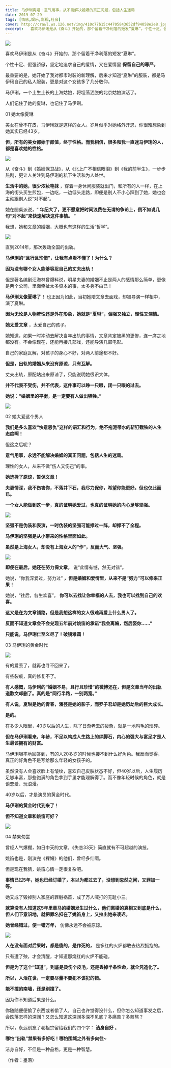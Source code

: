 ```yaml
---
title: 马伊琍离婚：意气用事，从不能解决婚姻的真正问题，包括人生迷局
date: 2019-07-29
tags: [情感,娱乐,影视,社会]
cover: http://crawl.ws.126.net/img/410c77b15c44705843652df94058e2e8.jpg
excerpt:   喜欢马伊琍是从《奋斗》开始的，那个留着干净利落的短发“夏琳”。个性十足、倔强骄傲，坚定地追
---
```

![](http://crawl.ws.126.net/img/410c77b15c44705843652df94058e2e8.jpg)  

喜欢马伊琍是从《奋斗》开始的，那个留着干净利落的短发“夏琳”。

个性十足、倔强骄傲，坚定地追求自己的爱情，又在爱情里 **保留自己的尊严。**

最重要的是，她开始了我对都市时装的新理解，后来才知道“夏琳”的服装，都是马伊琍自己的私人服装，更是对这个女孩多了几分敬仰。

马伊琍，一个土生土长的上海姑娘，将坦荡洒脱的北京姑娘演活了。

人们记住了她的夏琳，也记住了马伊琍。

01 她太像夏琳

美女在骨不在皮，马伊琍就是这样的女人。岁月似乎对她格外开恩，你很难想象到她其实已经43岁。

**但，所有的美女都始于颜值，终于性格。而我相信，很多和我一直迷马伊琍的人，都是喜欢她的性格。**

![](http://crawl.ws.126.net/img/4a23b9ad925435a4b97e2ec592e46291.jpg)  

从《奋斗》到《婚姻保卫战》，从《北上广不相信眼泪》到《我的前半生》，一步步热剧，更让人关注到马伊琍的私下生活和为人处世。

**生活中的她，很少浓妆艳抹**
，穿着一身休闲服装就出门，和所有的人一样，在上海的街头买生煎包，一边吃，一边低头走路，即便是别人不小心踩到了她，她也会主动跟别人说“对不起”。

她在圆桌派说，“ **年纪大了，更不愿意把时间浪费在无谓的争论上，倒不如说几句“对不起”来快速解决这件事情。** “

我想，她和文章的婚姻，大概也有这样的生活“哲学”。

![](http://crawl.ws.126.net/img/034f5b43c74027db210ae1289f320774.jpg)  

直到2014年，那次轰动全国的出轨。

**马伊琍的“且行且珍惜”，让我有点看不懂了！为什么？**

**因为没有哪个女人能够容忍自己的丈夫出轨！**

但是著名编剧汪海林曾爆料说，明星夫妻的婚姻不止是两人的感情那么简单，更像是两个公司，里面牵扯太多资本的事，太多身不由已！

**马伊琍太像夏琳了！** 也正因为如此，当初她陪文章去面戏，却被导演一样相中，演了夏琳。

**因为无论是人物脾性还是外在形象，她就是“夏琳”，倔强又独立，理性又深情。**

**她太爱文章** ，太爱自己的孩子。

她知道，如果一时冲动去解决当年出轨的事情，文章肯定被黑的更惨，连一席之地都没有。不会像现在，还能再接几部戏，还能导演几部电影。

自己的家庭瓦解，对孩子的身心不好，对两人前途都不好。

**但是，出轨的婚姻从来没有原谅，只有瓦解。**

丈夫出轨，原配站出来原谅了，只能说明她很识大体。

**并不代表不受伤，并不代表，这件事可以睁一只眼，闭一只眼的过去。**

**她说：“婚姻里的平衡，是一定要有人做出牺牲。”**

![](http://crawl.ws.126.net/img/81bb63615a02d6cd84566147f4be2075.jpg)  

02 她太爱这个男人

**我们是多么喜欢“快意恩仇”这样的语汇和行为，绝不拖泥带水的斩钉截铁的人生态度啊！**

但这之后呢？

**意气用事，永远不能解决婚姻的真正问题，包括人生的迷局。**

理性的女人，从来不做“伤人又伤己”的事。

**她选择了原谅，暂保文章！**

**夫妻情深，我不伤害你，不落井下石，我尽力保你，希望你能更好。但也仅此而已。**

**一个女人能做到这一步，真的证明她爱过，也真的证明她的内心足够坚强。**

![](http://crawl.ws.126.net/img/4a745eb1549057a26f785b55c8e7e2f3.jpg)  

**坚强不是伪装和表演，一时伪装的坚强可能撑过一阵，却撑不了全程。**

**马伊琍的坚强是从小带来的性格里面如此。**

**虽然是上海女人，却没有上海女人的“作”，反而大气、坚强。**

![](http://crawl.ws.126.net/img/83ae8ff9537c67a9bab3a54bef0dea4e.jpg)  

**即便在最后，她还在努力保文章，** 说“此情有憾，然无对错”。

她说，“你我深爱过，努力过” **，但是婚姻和爱情里，从来不是“努力”可以修来正果！**

她说，“往后，各生欢喜”。 **你可以去找让你幸福的人去，我也可以找到自己的欢喜。**

**这又是在为文章铺路，但是我想这样的女人很难再爱上什么男人了。**

**反而不知道文章会不会兑现五年前对姚笛的承诺“我会离婚，然后娶你......”**

**只能说，马伊琍仁至义尽了！破镜难圆！**

03 马伊琍的黄金时代

![](http://crawl.ws.126.net/img/26d10ffa96135ce9a5d39c261cd99aae.jpg)  

有的爱丢了，就再也寻不回来了。

有些裂痕，真的修复不了。

**有人感慨，马伊琍的“婚姻不易，且行且珍惜”的微博还在，但是文章当年的出轨道歉文却删了。真的是“同行半路，一别两宽。”**

**有人说，夏琳是她的青春，潘芸是她的影子，而罗子君却是她历劫后的巨大成长。**

**是的。**

在多少人眼里，40岁以后的人生，除了日渐老去的疲惫，就是一地鸡毛的琐碎。

**但在马伊琍看来，年龄，不足以构成人生路上的绊脚石，内心的强大与富足才是人生最该拥有的财富。**

马伊琍坦率地回答到，有的人20多岁的时候也接不到什么好角色。我反而觉得，真正的好角色不是写给那么年轻的女孩子的。

虽然没有人会喜欢脸上有皱纹，喜欢自己皮肤状态不好，但40岁以后，人生履历足够丰富，那些饱满的角色拿到手里才能理解得了。而不像年轻时候的角色，就是谈恋爱、玩浪漫。

40岁以后，才是演员的黄金时代。

**马伊琍的黄金时代到来了！**

**但不知道文章和姚笛可好？**

![](http://crawl.ws.126.net/img/8367538d29e2da2a4c96a7a396edb115.jpg)  

04 禁果勿尝

曾经人气爆棚，如日中天的文章，《失恋33天》简直就有不可超越的演技。

姚笛也是，刚演完《裸婚》的他们，曾经多红啊。

但是现在我猜，姚笛心情一定很复杂吧。

**事情已过5年，她也已经订婚了，本以为都过去了，没想到忽然之间，又罪加一等。**

她又成了毁掉别人家庭的罪魁祸首，成了万人喊打的无耻小三。

**就算没有人知道这5年里章马的婚姻发生过什么，他们离婚的真相又到底是什么，但人们下意识地，就把罪名扣在了姚笛身上，又拉出她来凌迟。**

**她曾经错过，便一错万年，** 仿佛永远不会被原谅。

![](http://crawl.ws.126.net/img/9cd27b4a6cf178c9fe380740228dfaa3.jpg)  

**人在没有面对后果时，都是傻的，是作死的，** 是多红的火炉都敢去热烈拥抱的。

只有遭了殃，才会清醒，才知道那烧红的火炉不能碰。

**但是为了这个“知道”，到底是烫伤个皮毛，还是丢掉半条性命，就全凭造化了。**

**所以，人活在世，一定要尽量不要犯不该犯的错。**

**能不撞的南墙，还是别撞了。**

因为你不知道后果是什么。

你随随便便偷了东西或者偷了人，自己也许觉得没什么，但你怎么知道事发之后，会跌落怎样的深渊？又怎么知道这深渊多深不见底？多痛苦？多煎熬？

所以，永远别忘了老祖宗留给我们的四个字： **洁身自好** 。

**哪怕“出轨”禁果有多好吃！哪怕围城之外有多向往~**

洁身自好，不但是一种品格，更是一种智慧。

（作者：墨落）

